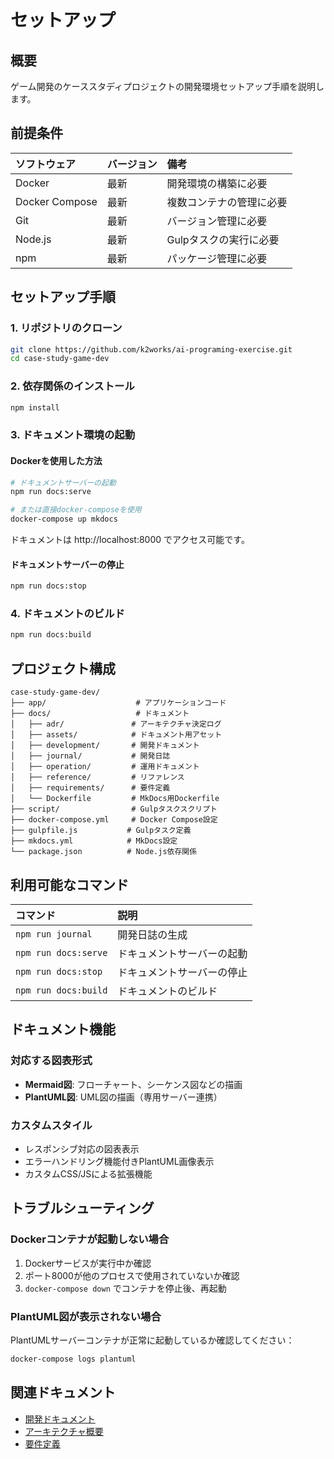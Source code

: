# セットアップ

## 概要

ゲーム開発のケーススタディプロジェクトの開発環境セットアップ手順を説明します。

## 前提条件

| ソフトウェア | バージョン | 備考 |
| :----------- |:--------| :--- |
| Docker       | 最新     | 開発環境の構築に必要 |
| Docker Compose | 最新   | 複数コンテナの管理に必要 |
| Git          | 最新     | バージョン管理に必要 |
| Node.js      | 最新     | Gulpタスクの実行に必要 |
| npm          | 最新     | パッケージ管理に必要 |

## セットアップ手順

### 1. リポジトリのクローン

```bash
git clone https://github.com/k2works/ai-programing-exercise.git
cd case-study-game-dev
```

### 2. 依存関係のインストール

```bash
npm install
```

### 3. ドキュメント環境の起動

#### Dockerを使用した方法

```bash
# ドキュメントサーバーの起動
npm run docs:serve

# または直接docker-composeを使用
docker-compose up mkdocs
```

ドキュメントは http://localhost:8000 でアクセス可能です。

#### ドキュメントサーバーの停止

```bash
npm run docs:stop
```

### 4. ドキュメントのビルド

```bash
npm run docs:build
```

## プロジェクト構成

```
case-study-game-dev/
├── app/                    # アプリケーションコード
├── docs/                   # ドキュメント
│   ├── adr/               # アーキテクチャ決定ログ
│   ├── assets/            # ドキュメント用アセット
│   ├── development/       # 開発ドキュメント
│   ├── journal/           # 開発日誌
│   ├── operation/         # 運用ドキュメント
│   ├── reference/         # リファレンス
│   ├── requirements/      # 要件定義
│   └── Dockerfile         # MkDocs用Dockerfile
├── script/                # Gulpタスクスクリプト
├── docker-compose.yml     # Docker Compose設定
├── gulpfile.js           # Gulpタスク定義
├── mkdocs.yml            # MkDocs設定
└── package.json          # Node.js依存関係
```

## 利用可能なコマンド

| コマンド | 説明 |
| :------- | :--- |
| `npm run journal` | 開発日誌の生成 |
| `npm run docs:serve` | ドキュメントサーバーの起動 |
| `npm run docs:stop` | ドキュメントサーバーの停止 |
| `npm run docs:build` | ドキュメントのビルド |

## ドキュメント機能

### 対応する図表形式

- **Mermaid図**: フローチャート、シーケンス図などの描画
- **PlantUML図**: UML図の描画（専用サーバー連携）

### カスタムスタイル

- レスポンシブ対応の図表表示
- エラーハンドリング機能付きPlantUML画像表示
- カスタムCSS/JSによる拡張機能

## トラブルシューティング

### Dockerコンテナが起動しない場合

1. Dockerサービスが実行中か確認
2. ポート8000が他のプロセスで使用されていないか確認
3. `docker-compose down` でコンテナを停止後、再起動

### PlantUML図が表示されない場合

PlantUMLサーバーコンテナが正常に起動しているか確認してください：

```bash
docker-compose logs plantuml
```

## 関連ドキュメント

- [開発ドキュメント](../development/アプリケーション概要.md)
- [アーキテクチャ概要](../development/アーキテクチャ概要.md)
- [要件定義](../requirements/要件定義.md)